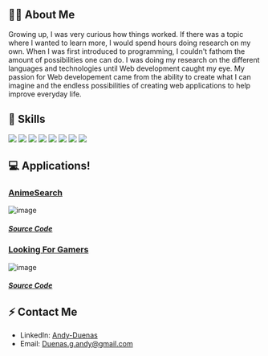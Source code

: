 <!--
**Andy-Duenas/Andy-Duenas** is a ✨ _special_ ✨ repository because its `README.md` (this file) appears on your GitHub profile.
-->
## :man_technologist:	About Me
Growing up, I was very curious how things worked. If there was a topic where I wanted to learn more, I would spend hours doing research on my own. When I was first introduced to programming, I couldn't fathom the amount of possibilities one can do. I was doing my research on the different languages and technologies until Web development caught my eye. My passion for Web developement came from the ability to create what I can imagine and the endless possibilities of creating web applications to help improve everyday life.

## 📖 Skills 
<img src="https://img.shields.io/badge/JavaScript-F7DF1E?style=for-the-badge&logo=javascript&logoColor=black" />  <img src="https://img.shields.io/badge/React-20232A?style=for-the-badge&logo=react&logoColor=61DAFB" />
<img src="https://img.shields.io/badge/Node.js-43853D?style=for-the-badge&logo=node.js&logoColor=white" />
<img src="https://img.shields.io/badge/Express.js-000000?style=for-the-badge&logo=express&logoColor=white" />
<img src="https://img.shields.io/badge/PostgreSQL-316192?style=for-the-badge&logo=postgresql&logoColor=white" />
<img src="https://img.shields.io/badge/HTML5-E34F26?style=for-the-badge&logo=html5&logoColor=white" />
<img src="https://img.shields.io/badge/CSS3-1572B6?style=for-the-badge&logo=css3&logoColor=white" />
<img src="https://img.shields.io/badge/Git-F05032?style=for-the-badge&logo=git&logoColor=white" />

## 💻 Applications!
### [AnimeSearch](https://andy-duenas.github.io/Anime-Search/) 
![image](https://user-images.githubusercontent.com/54919527/115634571-b939f000-a2be-11eb-8018-a3c9b0fad3d2.png)
##### [Source Code](https://github.com/Andy-Duenas/Anime-Search)

### [Looking For Gamers](https://looking-for-gamers.herokuapp.com/#search)
![image](https://user-images.githubusercontent.com/54919527/115634331-429cf280-a2be-11eb-8b05-05a8eef02408.png)
##### [Source Code](https://github.com/Andy-Duenas/Looking-For-Gamers)

## ⚡️ Contact Me
* LinkedIn: [Andy-Duenas](https://www.linkedin.com/in/andy-duenas/)
* Email: Duenas.g.andy@gmail.com

